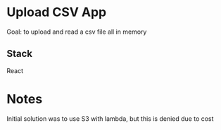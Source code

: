 # Upload CSV App

Goal: to upload and read a csv file all in memory

## Stack

React

# Notes

Initial solution was to use S3 with lambda, but this is denied due to cost
